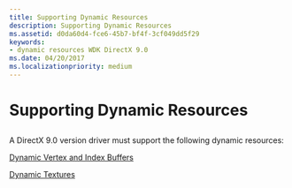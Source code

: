```yaml
---
title: Supporting Dynamic Resources
description: Supporting Dynamic Resources
ms.assetid: d0da60d4-fce6-45b7-bf4f-3cf049dd5f29
keywords:
- dynamic resources WDK DirectX 9.0
ms.date: 04/20/2017
ms.localizationpriority: medium
---
```


# Supporting Dynamic Resources


## <span id="ddk_supporting_dynamic_resources_gg"></span><span id="DDK_SUPPORTING_DYNAMIC_RESOURCES_GG"></span>


A DirectX 9.0 version driver must support the following dynamic resources:

[Dynamic Vertex and Index Buffers](dynamic-vertex-and-index-buffers.md)

[Dynamic Textures](dynamic-textures.md)

 

 





